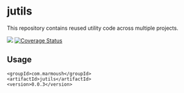 # jutils
This repository contains reused utility code across multiple projects.

![](https://travis-ci.org/IsmailMarmoush/jutils.svg?branch=master)
[![Coverage Status](https://coveralls.io/repos/github/IsmailMarmoush/jutils/badge.svg?branch=master)](https://coveralls.io/github/IsmailMarmoush/jutils?branch=master)

## Usage
```
<groupId>com.marmoush</groupId>
<artifactId>jutils</artifactId>
<version>0.0.3</version>
``` 
